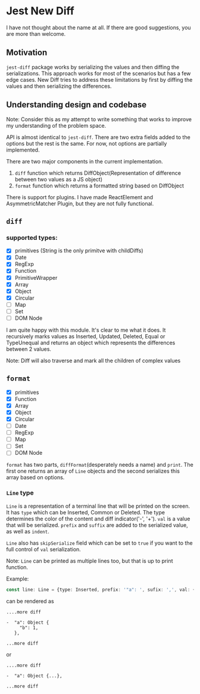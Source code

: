 # Jest New Diff

I have not thought about the name at all. If there are good suggestions, you are more than welcome.

## Motivation

`jest-diff` package works by serializing the values and then diffing the serializations. This approach works for most of the scenarios but has a few edge cases. New Diff tries to address these limitations by first by diffing the values and then serializing the differences.

## Understanding design and codebase

Note: Consider this as my attempt to write something that works to improve my understanding of the problem space.

API is almost identical to `jest-diff`. There are two extra fields added to the options but the rest is the same. For now, not options are partially implemented.

There are two major components in the current implementation.

1. `diff` function which returns DiffObject(Representation of difference between two values as a JS object)
2. `format` function which returns a formatted string based on DiffObject

There is support for plugins. I have made ReactElement and AsymmetricMatcher Plugin, but they are not fully functional.

## `diff`

### supported types:

- [x] primitives (String is the only primitve with childDiffs)
- [x] Date
- [x] RegExp
- [x] Function
- [x] PrimitiveWrapper
- [x] Array
- [x] Object
- [x] Circular
- [ ] Map
- [ ] Set
- [ ] DOM Node

I am quite happy with this module. It's clear to me what it does. It recursively marks values as Inserted, Updated, Deleted, Equal or TypeUnequal and returns an object which represents the differences between 2 values.

Note: Diff will also traverse and mark all the children of complex values

## `format`

- [x] primitives
- [x] Function
- [x] Array
- [x] Object
- [x] Circular
- [ ] Date
- [ ] RegExp
- [ ] Map
- [ ] Set
- [ ] DOM Node

`format` has two parts, `diffFormat`(desperately needs a name) and `print`. The first one returns an array of `Line` objects and the second serializes this array based on options.

### `Line` type

`Line` is a representation of a terminal line that will be printed on the screen. It has `type` which can be Inserted, Common or Deleted. The type determines the color of the content and diff indicator('-', '+'). `val` is a value that will be serialized. `prefix` and `suffix` are added to the serialized value, as well as `indent`.

`Line` also has `skipSerialize` field which can be set to `true` if you want to the full control of `val` serialization.

Note: `Line` can be printed as multiple lines too, but that is up to print function.

Example:

```ts
const line: Line = {type: Inserted, prefix: '"a": ', sufix: ',', val: {b: 1}};
```

can be rendered as

```
....more diff

-  "a": Object {
     "b": 1,
   },

...more diff
```

or

```
....more diff

-  "a": Object {...},

...more diff
```
